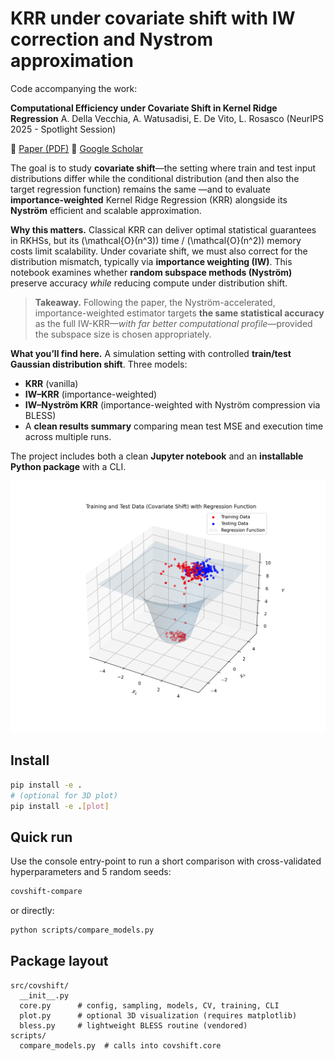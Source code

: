 # KRR under covariate shift with IW correction and Nystrom approximation

Code accompanying the work:

**Computational Efficiency under Covariate Shift in Kernel Ridge Regression**
A. Della Vecchia, A. Watusadisi, E. De Vito, L. Rosasco  (NeurIPS 2025 - Spotlight Session)

📄 [Paper (PDF)](docs/DellaVecchia_covshift.pdf)
🔗 [Google Scholar](https://scholar.google.it/citations?view_op=view_citation&hl=it&user=aaeUheEAAAAJ&citation_for_view=aaeUheEAAAAJ:IjCSPb-OGe4C)

The goal is to study **covariate shift**—the setting where train and test input distributions differ while the conditional distribution (and then also the target regression function) remains the same —and to evaluate **importance-weighted** Kernel Ridge Regression (KRR) alongside its **Nyström** efficient and scalable approximation.

**Why this matters.** Classical KRR can deliver optimal statistical guarantees in RKHSs, but its \(\mathcal{O}(n^3)\) time / \(\mathcal{O}(n^2)\) memory costs limit scalability. Under covariate shift, we must also correct for the distribution mismatch, typically via **importance weighting (IW)**. This notebook examines whether **random subspace methods (Nyström)** preserve accuracy *while* reducing compute under distribution shift.

> **Takeaway.** Following the paper, the Nyström-accelerated, importance-weighted estimator targets **the same statistical accuracy** as the full IW-KRR—*with far better computational profile*—provided the subspace size is chosen appropriately.

**What you’ll find here.**
A simulation setting with controlled **train/test Gaussian distribution shift**.
Three models:
- **KRR** (vanilla)
- **IW–KRR** (importance-weighted)
- **IW–Nyström KRR** (importance-weighted with Nyström compression via BLESS)
- A **clean results summary** comparing mean test MSE and execution time across multiple runs.

The project includes both a clean **Jupyter notebook** and an **installable Python package** with a CLI.

![plot data](docs/shift_plot.png)


  
  
## Install

```bash
pip install -e .
# (optional for 3D plot) 
pip install -e .[plot]
```

## Quick run

Use the console entry-point to run a short comparison with cross-validated hyperparameters and 5 random seeds:

```bash
covshift-compare
```

or directly:

```bash
python scripts/compare_models.py
```

## Package layout

```
src/covshift/
  __init__.py
  core.py      # config, sampling, models, CV, training, CLI
  plot.py      # optional 3D visualization (requires matplotlib)
  bless.py     # lightweight BLESS routine (vendored)
scripts/
  compare_models.py  # calls into covshift.core
```

